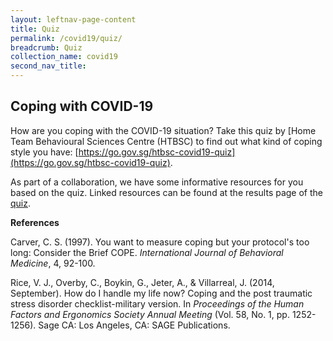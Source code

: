 ```yaml
---
layout: leftnav-page-content
title: Quiz
permalink: /covid19/quiz/
breadcrumb: Quiz
collection_name: covid19
second_nav_title: 
---
```


## Coping with COVID-19

How are you coping with the COVID-19 situation?  Take this quiz by [Home Team Behavioural Sciences Centre (HTBSC) to find out what kind of coping style you have: [https://go.gov.sg/htbsc-covid19-quiz](https://go.gov.sg/htbsc-covid19-quiz).

As part of a collaboration, we have some informative resources for you based on the quiz. Linked resources can be found at the results page of the [quiz](https://go.gov.sg/htbsc-covid19-quiz). 



**References**

Carver, C. S. (1997). You want to measure coping but your protocol's too long: Consider the Brief COPE. *International Journal of Behavioral Medicine*, 4, 92-100.

Rice, V. J., Overby, C., Boykin, G., Jeter, A., & Villarreal, J. (2014, September). How do I handle my life now? Coping and the post traumatic stress disorder checklist-military version. In *Proceedings of the Human Factors and Ergonomics Society Annual Meeting* (Vol. 58, No. 1, pp. 1252-1256). Sage CA: Los Angeles, CA: SAGE Publications.